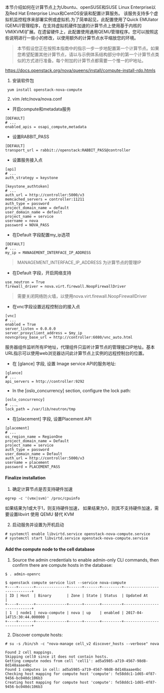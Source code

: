 本节介绍如何在计算节点上为Ubuntu、openSUSE和SUSE Linux Enterprise以及Red Hat Enterprise Linux和CentOS安装和配置计算服务。
该服务支持多个虚拟机监控程序来部署实例或虚拟机.为了简单起见，此配置使用了Quick EMUlator (QEMU)管理程序，在支持虚拟机硬件加速的计算节点上使用基于内核的VM(KVM)扩展。在遗留硬件上，此配置使用通用QEMU管理程序。您可以按照这些说明进行一些小的修改，以使用额外的计算节点水平缩放您的环境。

>本节假设您正在按照本指南中的指示一步一步地配置第一个计算节点。如果您希望配置其他计算节点，请以与示例体系结构部分中的第一个计算节点类似的方式进行准备。每个附加的计算节点都需要一个惟一的IP地址。

https://docs.openstack.org/nova/queens/install/compute-install-rdo.htmls

1. 安装软件包
```
 yum install openstack-nova-compute
```
2. vim /etc/nova/nova.conf

 * 开启compute和metadata服务
```
[DEFAULT]
# ...
enabled_apis = osapi_compute,metadata
```
  * 设置RABBIT_PASS
```
[DEFAULT]
transport_url = rabbit://openstack:RABBIT_PASS@controller
```
* 设置服务接入点
```
[api]
# ...
auth_strategy = keystone

[keystone_authtoken]
# ...
auth_url = http://controller:5000/v3
memcached_servers = controller:11211
auth_type = password
project_domain_name = default
user_domain_name = default
project_name = service
username = nova
password = NOVA_PASS

```

* 在Default 字段配置my_ip选项
```
[DEFAULT]
# ...
my_ip = MANAGEMENT_INTERFACE_IP_ADDRESS

```
>MANAGEMENT_INTERFACE_IP_ADDRESS 为计算节点的管理IP

* 在Default 字段，开启网络支持
```
use_neutron = True
firewall_driver = nova.virt.firewall.NoopFirewallDriver
```
>需要关闭网络防火墙，以使用nova.virt.firewall.NoopFirewallDriver

* 在vnc字段设置远程控制台的接入点

```
[vnc]
# ...
enabled = True
server_listen = 0.0.0.0
server_proxyclient_address = $my_ip
novncproxy_base_url = http://controller:6080/vnc_auto.html
```

服务器组件监听所有IP地址，代理组件只监听计算节点的管理接口IP地址。基本URL指示可以使用web浏览器访问此计算节点上实例的远程控制台的位置。

* 在 [glance] 字段, 设置 Image service API的服务地址:

```
[glance]
# ...
api_servers = http://controller:9292
```

* In the [oslo_concurrency] section, configure the lock path:
```
[oslo_concurrency]
# ...、
lock_path = /var/lib/neutron/tmp

```  
* 在[placement] 字段, 设置Placement API
```
[placement]
# ...
os_region_name = RegionOne
project_domain_name = Default
project_name = service
auth_type = password
user_domain_name = Default
auth_url = http://controller:5000/v3
username = placement
password = PLACEMENT_PASS

```


#### Finalize installation
1. 确定计算节点是否支持硬件加速
```
egrep -c '(vmx|svm)' /proc/cpuinfo

```
如果结果为1或大于1，则支持硬件加速，
如果结果为0，则其不支持硬件加速，需要设置libvirt 使用 QEMU 替代 KVM

2. 启动服务并设置为开机启动

```
# systemctl enable libvirtd.service openstack-nova-compute.service
# systemctl start libvirtd.service openstack-nova-compute.service         

```


#### Add the compute node to the cell database
1. Source the admin credentials to enable admin-only CLI commands, then confirm there are compute hosts in the database:
```
$ . admin-openrc

$ openstack compute service list --service nova-compute
+----+-------+--------------+------+-------+---------+----------------------------+
| ID | Host  | Binary       | Zone | State | Status  | Updated At                 |
+----+-------+--------------+------+-------+---------+----------------------------+
| 1  | node1 | nova-compute | nova | up    | enabled | 2017-04-14T15:30:44.000000 |
+----+-------+--------------+------+-------+---------+----------------------------+
```

2. Discover compute hosts:
```
# su -s /bin/sh -c "nova-manage cell_v2 discover_hosts --verbose" nova

Found 2 cell mappings.
Skipping cell0 since it does not contain hosts.
Getting compute nodes from cell 'cell1': ad5a5985-a719-4567-98d8-8d148aaae4bc
Found 1 computes in cell: ad5a5985-a719-4567-98d8-8d148aaae4bc
Checking host mapping for compute host 'compute': fe58ddc1-1d65-4f87-9456-bc040dc106b3
Creating host mapping for compute host 'compute': fe58ddc1-1d65-4f87-9456-bc040dc106b3

```
